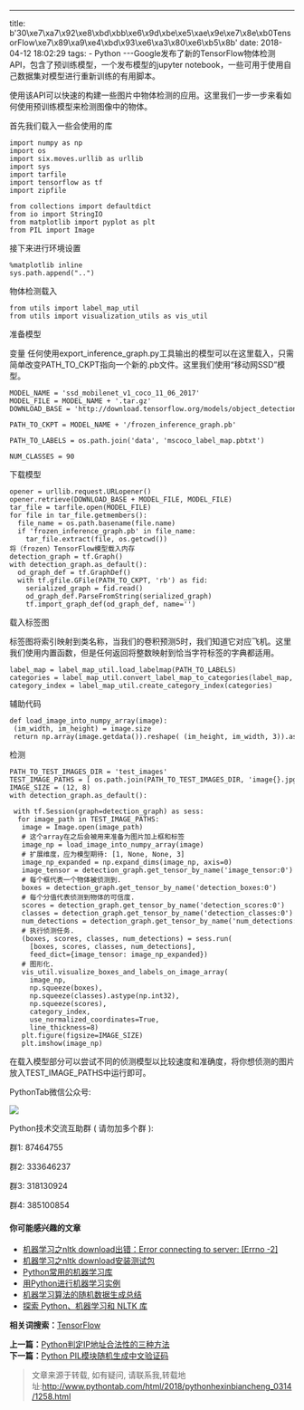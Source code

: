 ---
title: b'30\xe7\xa7\x92\xe8\xbd\xbb\xe6\x9d\xbe\xe5\xae\x9e\xe7\x8e\xb0TensorFlow\xe7\x89\xa9\xe4\xbd\x93\xe6\xa3\x80\xe6\xb5\x8b'
date: 2018-04-12 18:02:29
tags:
	- Python
---Google发布了新的TensorFlow物体检测API，包含了预训练模型，一个发布模型的jupyter
notebook，一些可用于使用自己数据集对模型进行重新训练的有用脚本。

使用该API可以快速的构建一些图片中物体检测的应用。这里我们一步一步来看如何使用预训练模型来检测图像中的物体。

首先我们载入一些会使用的库

    
    
    import numpy as np 
    import os 
    import six.moves.urllib as urllib 
    import sys 
    import tarfile 
    import tensorflow as tf 
    import zipfile 
     
    from collections import defaultdict 
    from io import StringIO 
    from matplotlib import pyplot as plt 
    from PIL import Image

  

接下来进行环境设置

    
    
    %matplotlib inline 
    sys.path.append("..")

物体检测载入

    
    
    from utils import label_map_util  
    from utils import visualization_utils as vis_util

准备模型

  

变量
任何使用export_inference_graph.py工具输出的模型可以在这里载入，只需简单改变PATH_TO_CKPT指向一个新的.pb文件。这里我们使用“移动网SSD”模型。

    
    
    MODEL_NAME = 'ssd_mobilenet_v1_coco_11_06_2017' 
    MODEL_FILE = MODEL_NAME + '.tar.gz' 
    DOWNLOAD_BASE = 'http://download.tensorflow.org/models/object_detection/' 
     
    PATH_TO_CKPT = MODEL_NAME + '/frozen_inference_graph.pb' 
     
    PATH_TO_LABELS = os.path.join('data', 'mscoco_label_map.pbtxt') 
     
    NUM_CLASSES = 90

下载模型

    
    
    opener = urllib.request.URLopener() 
    opener.retrieve(DOWNLOAD_BASE + MODEL_FILE, MODEL_FILE) 
    tar_file = tarfile.open(MODEL_FILE) 
    for file in tar_file.getmembers(): 
      file_name = os.path.basename(file.name) 
      if 'frozen_inference_graph.pb' in file_name: 
        tar_file.extract(file, os.getcwd()) 
    将（frozen）TensorFlow模型载入内存
    detection_graph = tf.Graph() 
    with detection_graph.as_default(): 
      od_graph_def = tf.GraphDef() 
      with tf.gfile.GFile(PATH_TO_CKPT, 'rb') as fid: 
        serialized_graph = fid.read() 
        od_graph_def.ParseFromString(serialized_graph) 
        tf.import_graph_def(od_graph_def, name='')

载入标签图

  

标签图将索引映射到类名称，当我们的卷积预测5时，我们知道它对应飞机。这里我们使用内置函数，但是任何返回将整数映射到恰当字符标签的字典都适用。

    
    
    label_map = label_map_util.load_labelmap(PATH_TO_LABELS) 
    categories = label_map_util.convert_label_map_to_categories(label_map, max_num_classes=NUM_CLASSES, use_display_name=True) 
    category_index = label_map_util.create_category_index(categories)

辅助代码

    
    
    def load_image_into_numpy_array(image): 
     (im_width, im_height) = image.size 
     return np.array(image.getdata()).reshape( (im_height, im_width, 3)).astype(np.uint8)

检测

    
    
    PATH_TO_TEST_IMAGES_DIR = 'test_images' 
    TEST_IMAGE_PATHS = [ os.path.join(PATH_TO_TEST_IMAGES_DIR, 'image{}.jpg'.format(i)) for i in range(1, 3) ] 
    IMAGE_SIZE = (12, 8) 
    with detection_graph.as_default(): 
     
     with tf.Session(graph=detection_graph) as sess: 
      for image_path in TEST_IMAGE_PATHS: 
       image = Image.open(image_path) 
       # 这个array在之后会被用来准备为图片加上框和标签 
       image_np = load_image_into_numpy_array(image) 
       # 扩展维度，应为模型期待: [1, None, None, 3] 
       image_np_expanded = np.expand_dims(image_np, axis=0) 
       image_tensor = detection_graph.get_tensor_by_name('image_tensor:0') 
       # 每个框代表一个物体被侦测到. 
       boxes = detection_graph.get_tensor_by_name('detection_boxes:0') 
       # 每个分值代表侦测到物体的可信度. 
       scores = detection_graph.get_tensor_by_name('detection_scores:0') 
       classes = detection_graph.get_tensor_by_name('detection_classes:0') 
       num_detections = detection_graph.get_tensor_by_name('num_detections:0') 
       # 执行侦测任务. 
       (boxes, scores, classes, num_detections) = sess.run( 
         [boxes, scores, classes, num_detections], 
         feed_dict={image_tensor: image_np_expanded}) 
       # 图形化. 
       vis_util.visualize_boxes_and_labels_on_image_array( 
         image_np, 
         np.squeeze(boxes), 
         np.squeeze(classes).astype(np.int32), 
         np.squeeze(scores), 
         category_index, 
         use_normalized_coordinates=True, 
         line_thickness=8) 
       plt.figure(figsize=IMAGE_SIZE) 
       plt.imshow(image_np)

在载入模型部分可以尝试不同的侦测模型以比较速度和准确度，将你想侦测的图片放入TEST_IMAGE_PATHS中运行即可。

  

PythonTab微信公众号:

![](/statics/images/qrcode.jpg)

Python技术交流互助群 ( 请勿加多个群 ):

群1: 87464755

群2: 333646237

群3: 318130924

群4: 385100854

#### 你可能感兴趣的文章

  * [机器学习之nltk download出错：Error connecting to server: [Errno -2]](http://www.pythontab.com/html/2013/pythonhexinbiancheng_1025/598.html "机器学习之nltk download出错：Error connecting to server: \[Errno -2\]")
  * [机器学习之nltk download安装测试包](http://www.pythontab.com/html/2013/pythonhexinbiancheng_1028/600.html "机器学习之nltk download安装测试包")
  * [Python常用的机器学习库](http://www.pythontab.com/html/2016/pythonweb_1030/1083.html "Python常用的机器学习库")
  * [用Python进行机器学习实例](http://www.pythontab.com/html/2016/pythonhexinbiancheng_1109/1093.html "用Python进行机器学习实例")
  * [机器学习算法的随机数据生成总结](http://www.pythontab.com/html/2016/pythonweb_1110/1094.html "机器学习算法的随机数据生成总结")
  * [探索 Python、机器学习和 NLTK 库](http://www.pythontab.com/html/2018/pythonhexinbiancheng_0130/1235.html "探索 Python、机器学习和 NLTK 库")

**相关词搜索：**[TensorFlow](http://www.pythontab.com/index.php?m=search&c=index&a=init&typeid=1&q=TensorFlow)

**上一篇：**[Python判定IP地址合法性的三种方法](http://www.pythontab.com/html/2018/pythonhexinbiancheng_0305/1250.html)  
**下一篇：**[Python
PIL模块随机生成中文验证码](http://www.pythontab.com/html/2018/pythonhexinbiancheng_0315/1259.html)


> 文章来源于转载, 如有疑问, 请联系我,转载地址:http://www.pythontab.com/html/2018/pythonhexinbiancheng_0314/1258.html 